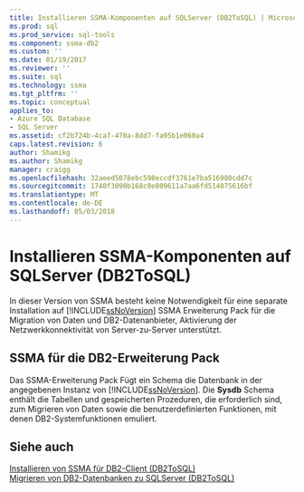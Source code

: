 ```yaml
---
title: Installieren SSMA-Komponenten auf SQLServer (DB2ToSQL) | Microsoft Docs
ms.prod: sql
ms.prod_service: sql-tools
ms.component: ssma-db2
ms.custom: ''
ms.date: 01/19/2017
ms.reviewer: ''
ms.suite: sql
ms.technology: ssma
ms.tgt_pltfrm: ''
ms.topic: conceptual
applies_to:
- Azure SQL Database
- SQL Server
ms.assetid: cf2b724b-4ca7-470a-8dd7-fa95b1e060a4
caps.latest.revision: 6
author: Shamikg
ms.author: Shamikg
manager: craigg
ms.openlocfilehash: 32aeed5078ebc598eccdf3761e7ba516980cdd7c
ms.sourcegitcommit: 1740f3090b168c0e809611a7aa6fd514075616bf
ms.translationtype: MT
ms.contentlocale: de-DE
ms.lasthandoff: 05/03/2018
---
```

# <a name="installing-ssma-components-on-sql-server-db2tosql"></a>Installieren SSMA-Komponenten auf SQLServer (DB2ToSQL)
In dieser Version von SSMA besteht keine Notwendigkeit für eine separate Installation auf [!INCLUDE[ssNoVersion](../../includes/ssnoversion_md.md)] SSMA Erweiterung Pack für die Migration von Daten und DB2-Datenanbieter, Aktivierung der Netzwerkkonnektivität von Server-zu-Server unterstützt.  
  
## <a name="ssma-for-db2-extension-pack"></a>SSMA für die DB2-Erweiterung Pack  
Das SSMA-Erweiterung Pack Fügt ein Schema die Datenbank in der angegebenen Instanz von [!INCLUDE[ssNoVersion](../../includes/ssnoversion_md.md)]. Die **Sysdb** Schema enthält die Tabellen und gespeicherten Prozeduren, die erforderlich sind, zum Migrieren von Daten sowie die benutzerdefinierten Funktionen, mit denen DB2-Systemfunktionen emuliert.  
  
## <a name="see-also"></a>Siehe auch  
[Installieren von SSMA für DB2-Client &#40;DB2ToSQL&#41;](../../ssma/db2/installing-ssma-for-db2-client-db2tosql.md)  
[Migrieren von DB2-Datenbanken zu SQLServer &#40;DB2ToSQL&#41;](../../ssma/db2/migrating-db2-databases-to-sql-server-db2tosql.md)  
  
